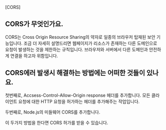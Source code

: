 [CORS]

## CORS가 무엇인가요.

CORS는 Cross Origin Resource Sharing의 약자로 일종의 브라우저 탑재된 보안 기능입니다. 조금 더 자세히 설명드리면 웹페이지가 리소스가 존재하는 다른 도메인으로 요청이 발생하는 것을 제한하는 규칙입니다. 브라우저와 서버에서 다른 도메인과 안전하게 연결을 하고자 위함입니다.

## CORS에러 발생시 해결하는 방법에는 어떠한 것들이 있나요.

첫번째로, Accsess-Control-Allow-Origin response 헤더를 추가합니다. 모든 클라이언트 요청에 대한 HTTP 요청을 허가하는 헤더를 추가해주는 작업입니다.

두번째로, Node.js의 미들웨어 CORS를 추가합니다.

이 두가지 방법을 한다면 CORS 허가를 받을 수 있습니다.